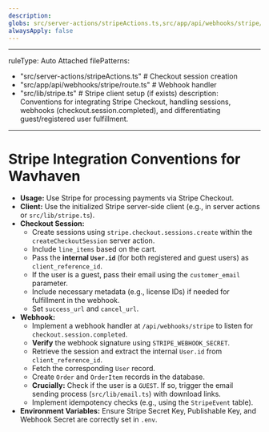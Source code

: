 ```yaml
---
description: 
globs: src/server-actions/stripeActions.ts,src/app/api/webhooks/stripe/route.ts,src/lib/stripe.ts
alwaysApply: false
---
```

---
ruleType: Auto Attached
filePatterns:
  - "src/server-actions/stripeActions.ts" # Checkout session creation
  - "src/app/api/webhooks/stripe/route.ts" # Webhook handler
  - "src/lib/stripe.ts"                   # Stripe client setup (if exists)
description: Conventions for integrating Stripe Checkout, handling sessions, webhooks (checkout.session.completed), and differentiating guest/registered user fulfillment.
---
# Stripe Integration Conventions for Wavhaven

- **Usage:** Use Stripe for processing payments via Stripe Checkout.
- **Client:** Use the initialized Stripe server-side client (e.g., in server actions or `src/lib/stripe.ts`).
- **Checkout Session:**
    - Create sessions using `stripe.checkout.sessions.create` within the `createCheckoutSession` server action.
    - Include `line_items` based on the cart.
    - Pass the **internal `User.id`** (for both registered and guest users) as `client_reference_id`.
    - If the user is a guest, pass their email using the `customer_email` parameter.
    - Include necessary metadata (e.g., license IDs) if needed for fulfillment in the webhook.
    - Set `success_url` and `cancel_url`.
- **Webhook:**
    - Implement a webhook handler at `/api/webhooks/stripe` to listen for `checkout.session.completed`.
    - **Verify** the webhook signature using `STRIPE_WEBHOOK_SECRET`.
    - Retrieve the session and extract the internal `User.id` from `client_reference_id`.
    - Fetch the corresponding `User` record.
    - Create `Order` and `OrderItem` records in the database.
    - **Crucially:** Check if the user is a `GUEST`. If so, trigger the email sending process (`src/lib/email.ts`) with download links.
    - Implement idempotency checks (e.g., using the `StripeEvent` table).
- **Environment Variables:** Ensure Stripe Secret Key, Publishable Key, and Webhook Secret are correctly set in `.env`.